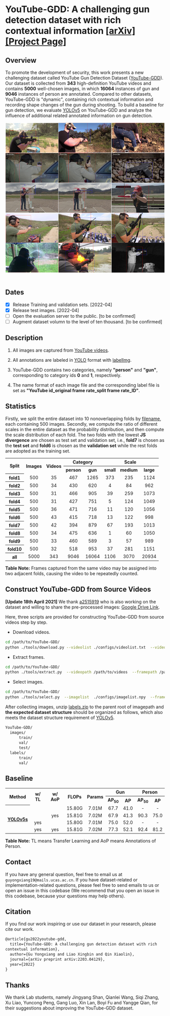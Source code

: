 # YouTube-GDD: A challenging gun detection dataset with rich contextual information [[arXiv]](https://arxiv.org/pdf/2203.04129.pdf) [[Project Page]](https://www.researchgate.net/project/YouTube-GDD)

## Overview
To promote the development of security, this work presents a new challenging dataset called YouTube Gun Detection Dataset ([YouTube-GDD](https://arxiv.org/pdf/2203.04129.pdf)). Our dataset is collected from **343** high-definition YouTube videos and contains **5000** well-chosen images, in which **16064** instances of gun and **9046** instances of person are annotated. Compared to other datasets, YouTube-GDD is "dynamic", containing rich contextual information and recording shape changes of the gun during shooting. To build a baseline for gun detection, we evaluate [YOLOv5](https://github.com/ultralytics/yolov5) on YouTube-GDD and analyze the influence of additional related annotated information on gun detection.

<div align="center">
  <img src="./assert/example.png"/>
</div>
<br>

## Dates
- [x] Release Training and validation sets. [2022-04]
- [x] Release test images. [2022-04]
- [ ] Open the evaluation server to the public. [to be confirmed]
- [ ] Augment dataset volumn to the level of ten thousand. [to be confirmed]

## Description
1. All images are captured from [YouTube videos](https://www.youtube.com/results?search_query=gun).

2. All annotations are labeled in [YOLO](https://roboflow.com/formats/yolo-darknet-txt) format with [labelImg](https://github.com/tzutalin/labelImg).

3. YouTube-GDD contains two categories, namely **"person"** and **"gun"**, corresponding to category ids **0** and **1**, respectively.

4. The name format of each image file and the corresponding label file is set as **"YouTube id_original frame rate_split frame rate_ID"**.

## Statistics
Firstly, we split the entire dataset into 10 nonoverlapping folds by [filename](https://github.com/UCAS-GYX/YouTube-GDD/blob/main/configs/imagelist_10flod.npy), each containing 500 images. Secondly, we compute the ratio of different scales in the entire dataset as the probability distribution, and then compute the scale distribution of each fold. The two folds with the lowest **JS divergence** are chosen as test set and validation set, i.e., **fold7** is chosen as the **test set** and **fold6** is chosen as the **validation set** while the rest folds are adopted as the training set.

<table>
   <tr>
      <th rowspan="2" valign="center">Split</th>
      <th rowspan="2" valign="center">Images</th>
      <th rowspan="2" valign="center">Videos</th>
      <th colspan="2" align="center">Category</th>
      <th colspan="3" aligin="center">Scale</th>
   </tr>
   <tr>
      <th align="center">person</th>
      <th align="center">gun</th>
      <th align="center">small</th>
      <th align="center">medium</th>
      <th align="center">large</th>
   </tr>
   <tr>
      <th align="center">fold1</th>
      <td align="center">500</td>
      <td align="center">35</td>
      <td align="center">467</td>
      <td align="center">1265</td>
      <td align="center">373</td>
      <td align="center">235</td>
      <td align="center">1124</td>
   </tr>
   <tr>
      <th align="center">fold2</th>
      <td align="center">500</td>
      <td align="center">34</td>
      <td align="center">430</td>
      <td align="center">620</td>
      <td align="center">4</td>
      <td align="center">84</td>
      <td align="center">962</td>
   </tr>
   <tr>
      <th align="center">fold3</th>
      <td align="center">500</td>
      <td align="center">31</td>
      <td align="center">466</td>
      <td align="center">905</td>
      <td align="center">39</td>
      <td align="center">259</td>
      <td align="center">1073</td>
   </tr>
   <tr>
      <th align="center">fold4</th>
      <td align="center">500</td>
      <td align="center">31</td>
      <td align="center">427</td>
      <td align="center">751</td>
      <td align="center">5</td>
      <td align="center">124</td>
      <td align="center">1049</td>
   </tr>
   <tr>
      <th align="center">fold5</th>
      <td align="center">500</td>
      <td align="center">36</td>
      <td align="center">471</td>
      <td align="center">716</td>
      <td align="center">11</td>
      <td align="center">120</td>
      <td align="center">1056</td>
   </tr>
   <tr>
      <th align="center">fold6</th>
      <td align="center">500</td>
      <td align="center">43</td>
      <td align="center">415</td>
      <td align="center">718</td>
      <td align="center">13</td>
      <td align="center">122</td>
      <td align="center">998</td>
   </tr>
   <tr>
      <th align="center">fold7</th>
      <td align="center">500</td>
      <td align="center">42</td>
      <td align="center">394</td>
      <td align="center">879</td>
      <td align="center">67</td>
      <td align="center">193</td>
      <td align="center">1013</td>
   </tr>
   <tr>
      <th align="center">fold8</th>
      <td align="center">500</td>
      <td align="center">34</td>
      <td align="center">475</td>
      <td align="center">636</td>
      <td align="center">1</td>
      <td align="center">60</td>
      <td align="center">1050</td>
   </tr>
   <tr>
      <th align="center">fold9</th>
      <td align="center">500</td>
      <td align="center">33</td>
      <td align="center">460</td>
      <td align="center">589</td>
      <td align="center">3</td>
      <td align="center">57</td>
      <td align="center">989</td>
   </tr>
   <tr>
      <th align="center">fold10</th>
      <td align="center">500</td>
      <td align="center">32</td>
      <td align="center">518</td>
      <td align="center">953</td>
      <td align="center">37</td>
      <td align="center">281</td>
      <td align="center">1151</td>
   </tr>
   <tr>
      <th align="center">all</th>
      <td align="center">5000</td>
      <td align="center">343</td>
      <td align="center">9046</td>
      <td align="center">16064</td>
      <td align="center">1106</td>
      <td align="center">3070</td>
      <td align="center">20934</td>
   </tr>
</table>

**Table Note:** Frames captured from the same video may be assigned into two adjacent folds, causing the video to be repeatedly counted.

## Construct YouTube-GDD from Source Videos
**[Update 18th April 2021]** We thank [a2515919](https://github.com/a2515919) who is also working on the dataset and willing to share the pre-processed images: [Google Drive Link](https://drive.google.com/file/d/1TH6kSx7WoFRrUPbxcDGYBrFrYUI1ReWa/view).

Here, three scripts are provided for constructing YouTube-GDD from source videos step by step.

+ Download videos.
```bash
cd /path/to/YouTube-GDD/
python ./tools/download.py --videolist ./configs/videolist.txt  --videopath /path/to/videos
```
+ Extract frames.
```bash
cd /path/to/YouTube-GDD/
python ./tools/extract.py  --videopath /path/to/videos  --framepath /path/to/frames
```
+ Select images.
```bash
cd /path/to/YouTube-GDD/
python ./tools/select.py  --imagelist  ./configs/imagelist.npy  --framepath /path/to/frames --imagepath /path/to/images
```

After collecting images, unzip [labels.zip](https://github.com/UCAS-GYX/YouTube-GDD/blob/main/labels.zip) to the parent root of imagepath and **the expected dataset structure** should be organized as follows, which also meets the dataset structure requirement of [YOLOv5](https://github.com/ultralytics/yolov5).
```
YouTube-GDD/
  images/
      train/
      val/
      test/
  labels/
      train/
      val/
```

## Baseline
<table>
   <tr>
      <th rowspan="2" valign="center">Method</th>
      <th rowspan="2" valign="center">w/ TL</th>
      <th rowspan="2" valign="center">w/ AoP</th>
      <th rowspan="2" align="center">FLOPs</th>
      <th rowspan="2" aligin="center">Params</th>
      <th colspan="2" aligin="center">Gun</th>
      <th colspan="2" aligin="center">Person</th>
   </tr>
   <tr>
      <th align="center">AP<sub>50</sub></th>
      <th align="center">AP</th>
      <th align="center">AP<sub>50</sub></th>
      <th align="center">AP</th>
   </tr>
<tr>
        <th rowspan="4" valign="center"><a href=https://github.com/ultralytics/yolov5/blob/master/models/yolov5s.yaml>YOLOv5s</a></th>
        <td align="center"></td>
        <td align="center"></td>
        <td align="center">15.80G</td>
        <td align="center">7.01M</td>
        <td align="center">67.7</td>
        <td align="center">41.0</td>
        <td align="center">-</td>
        <td align="center">-</td>
    </tr>
    <tr>
        <td align="center"></td>
        <td align="center">yes</td>
        <td align="center">15.81G</td>
        <td align="center">7.02M</td>
        <td align="center">67.9</td>
        <td align="center">41.3</td>
        <td align="center">90.3</td>
        <td align="center">75.0</td>
    </tr>
    <tr>
        <td align="center">yes</td>
        <td align="center"></td>
        <td align="center">15.80G</td>
        <td align="center">7.01M</td>
        <td align="center">75.0</td>
        <td align="center">52.0</td>
        <td align="center">-</td>
        <td align="center">-</td>
    </tr>
    <tr>
        <td align="center">yes</td>
        <td align="center">yes</td>
        <td align="center">15.81G</td>
        <td align="center">7.02M</td>
        <td align="center">77.3</td>
        <td align="center">52.1</td>
        <td align="center">92.4</td>
        <td align="center">81.2</td>
    </tr>
</table>

**Table Note:** TL means Transfer Learning and AoP means Annotations of Person.

## Contact
If you have any general question, feel free to email us at `guyongxiang19@mails.ucas.ac.cn`. If you have dataset-related or implementation-related questions, please feel free to send emails to us or open an issue in this codebase (We recommend that you open an issue in this codebase, because your questions may help others). 

## Citation
If you find our work inspiring or use our dataset in your research, please cite our work.
```
@article{gu2022youtube-gdd,
  title={YouTube-GDD: A challenging gun detection dataset with rich contextual information},
  author={Gu Yongxiang and Liao Xingbin and Qin Xiaolin},
  journal={arXiv preprint arXiv:2203.04129},
  year={2022}
}
```

## Thanks
We thank Lab students, namely Jingyang Shan, Qianlei Wang, Siqi Zhang, Xu Liao, Yuncong Peng, Gang Luo, Xin Lan, Boyi Fu and Yangge Qian, for their suggestions about improving the YouTube-GDD dataset.

